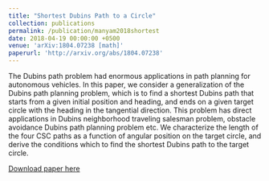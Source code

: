 ```yaml
---
title: "Shortest Dubins Path to a Circle"
collection: publications
permalink: /publication/manyam2018shortest
date: 2018-04-19 00:00:00 +0500
venue: 'arXiv:1804.07238 [math]'
paperurl: 'http://arxiv.org/abs/1804.07238'
---
```

The Dubins path problem had enormous applications in path planning for autonomous vehicles. In this paper, we consider a generalization of the Dubins path planning problem, which is to find a shortest Dubins path that starts from a given initial position and heading, and ends on a given target circle with the heading in the tangential direction. This problem has direct applications in Dubins neighborhood traveling salesman problem, obstacle avoidance Dubins path planning problem etc. We characterize the length of the four CSC paths as a function of angular position on the target circle, and derive the conditions which to find the shortest Dubins path to the target circle.

[Download paper here](http://arxiv.org/abs/1804.07238)
